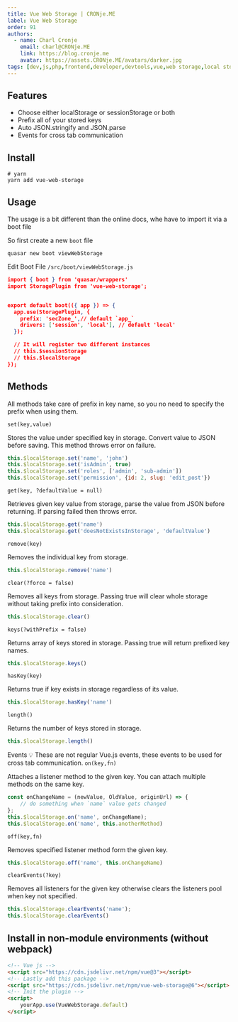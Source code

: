 ```yaml
---
title: Vue Web Storage | CRONje.ME
label: Vue Web Storage
order: 91
authors:
  - name: Charl Cronje
    email: charl@CRONje.ME
    link: https://blog.cronje.me
    avatar: https://assets.CRONje.ME/avatars/darker.jpg
tags: [dev,js,php,frontend,developer,devtools,vue,web storage,local storage]
---
```

## Features

- Choose either localStorage or sessionStorage or both
- Prefix all of your stored keys
- Auto JSON.stringify and JSON.parse
- Events for cross tab communication

## Install

```shell
# yarn
yarn add vue-web-storage
```

## Usage

The usage is a bit different than the online docs, whe have to import it via a boot file

So first create a new `boot` file

```shell
quasar new boot viewWebStorage
```

Edit Boot File `/src/boot/viewWebStorage.js`

```json
import { boot } from 'quasar/wrappers'
import StoragePlugin from 'vue-web-storage';


export default boot(({ app }) => {
  app.use(StoragePlugin, {
    prefix: 'secZone_',// default `app_`
    drivers: ['session', 'local'], // default 'local'
  });

  // It will register two different instances
  // this.$sessionStorage
  // this.$localStorage
});
```

## Methods

All methods take care of prefix in key name, so you no need to specify the prefix when using them.

`set(key,value)`

Stores the value under specified key in storage. Convert value to JSON before saving. This method throws error on failure.

```js
this.$localStorage.set('name', 'john')
this.$localStorage.set('isAdmin', true)
this.$localStorage.set('roles', ['admin', 'sub-admin'])
this.$localStorage.set('permission', {id: 2, slug: 'edit_post'})
```

`get(key, ?defaultValue = null)`

Retrieves given key value from storage, parse the value from JSON before returning. If parsing failed then throws error.

```js
this.$localStorage.get('name')
this.$localStorage.get('doesNotExistsInStorage', 'defaultValue')
```

`remove(key)`

Removes the individual key from storage.

```js
this.$localStorage.remove('name')
```

`clear(?force = false)`

Removes all keys from storage. Passing true will clear whole storage without taking prefix into consideration.

```js
this.$localStorage.clear()
```

`keys(?withPrefix = false)`

Returns array of keys stored in storage. Passing true will return prefixed key names.

```js
this.$localStorage.keys()
```

`hasKey(key)`

Returns true if key exists in storage regardless of its value.

```js
this.$localStorage.hasKey('name')
```

`length()`

Returns the number of keys stored in storage.

```js
this.$localStorage.length()
```

Events
💡 These are not regular Vue.js events, these events to be used for cross tab communication.
`on(key,fn)`

Attaches a listener method to the given key. You can attach multiple methods on the same key.

```js
const onChangeName = (newValue, OldValue, originUrl) => {
    // do something when `name` value gets changed
};
this.$localStorage.on('name', onChangeName);
this.$localStorage.on('name', this.anotherMethod)
```

`off(key,fn)`

Removes specified listener method form the given key.

```js
this.$localStorage.off('name', this.onChangeName)
```

`clearEvents(?key)`

Removes all listeners for the given key otherwise clears the listeners pool when key not specified.

```js
this.$localStorage.clearEvents('name');
this.$localStorage.clearEvents()
```

## Install in non-module environments (without webpack)

```html
<!-- Vue js -->
<script src="https://cdn.jsdelivr.net/npm/vue@3"></script>
<!-- Lastly add this package -->
<script src="https://cdn.jsdelivr.net/npm/vue-web-storage@6"></script>
<!-- Init the plugin -->
<script>
    yourApp.use(VueWebStorage.default)
</script>
```
